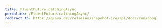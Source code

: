 ```yaml
---
title: FluentFuture.catchingAsync
permalink: /FluentFuture.catchingAsync/
redirect_to: https://guava.dev/releases/snapshot-jre/api/docs/com/google/common/util/concurrent/FluentFuture.html#catchingAsync-java.lang.Class-com.google.common.util.concurrent.AsyncFunction-java.util.concurrent.Executor-
---
```


